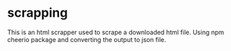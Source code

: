 # scrapping
This is an html scrapper used to scrape a downloaded html file. Using npm cheerio package and converting the output to json file.
